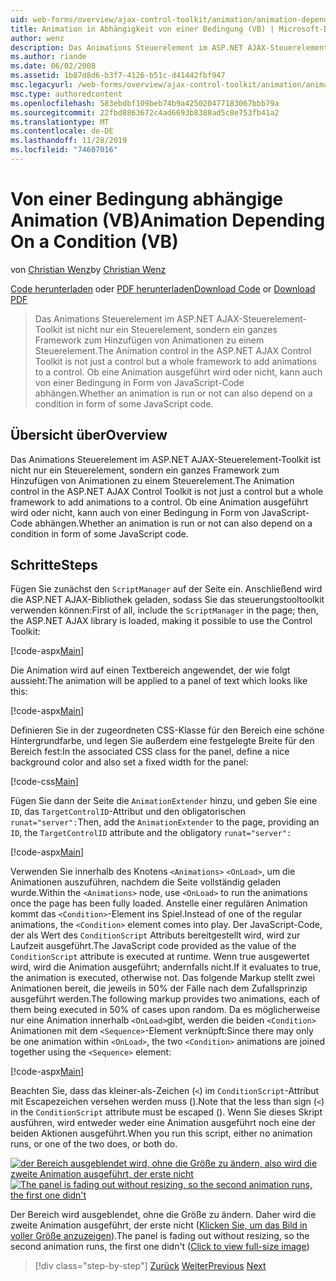 ```yaml
---
uid: web-forms/overview/ajax-control-toolkit/animation/animation-depending-on-a-condition-vb
title: Animation in Abhängigkeit von einer Bedingung (VB) | Microsoft-Dokumentation
author: wenz
description: Das Animations Steuerelement im ASP.NET AJAX-Steuerelement-Toolkit ist nicht nur ein Steuerelement, sondern ein ganzes Framework zum Hinzufügen von Animationen zu einem Steuerelement. Gibt an, ob eine Animation ist...
ms.author: riande
ms.date: 06/02/2008
ms.assetid: 1b87d8d6-b3f7-4126-b51c-d41442fbf947
msc.legacyurl: /web-forms/overview/ajax-control-toolkit/animation/animation-depending-on-a-condition-vb
msc.type: authoredcontent
ms.openlocfilehash: 583ebdbf109beb74b9a425020477183067bbb79a
ms.sourcegitcommit: 22fbd8863672c4ad6693b8388ad5c8e753fb41a2
ms.translationtype: MT
ms.contentlocale: de-DE
ms.lasthandoff: 11/28/2019
ms.locfileid: "74607016"
---
```

# <a name="animation-depending-on-a-condition-vb"></a><span data-ttu-id="1c0e2-104">Von einer Bedingung abhängige Animation (VB)</span><span class="sxs-lookup"><span data-stu-id="1c0e2-104">Animation Depending On a Condition (VB)</span></span>

<span data-ttu-id="1c0e2-105">von [Christian Wenz](https://github.com/wenz)</span><span class="sxs-lookup"><span data-stu-id="1c0e2-105">by [Christian Wenz](https://github.com/wenz)</span></span>

<span data-ttu-id="1c0e2-106">[Code herunterladen](https://download.microsoft.com/download/f/9/a/f9a26acd-8df4-4484-8a18-199e4598f411/Animation4.vb.zip) oder [PDF herunterladen](https://download.microsoft.com/download/6/7/1/6718d452-ff89-4d3f-a90e-c74ec2d636a3/animation4VB.pdf)</span><span class="sxs-lookup"><span data-stu-id="1c0e2-106">[Download Code](https://download.microsoft.com/download/f/9/a/f9a26acd-8df4-4484-8a18-199e4598f411/Animation4.vb.zip) or [Download PDF](https://download.microsoft.com/download/6/7/1/6718d452-ff89-4d3f-a90e-c74ec2d636a3/animation4VB.pdf)</span></span>

> <span data-ttu-id="1c0e2-107">Das Animations Steuerelement im ASP.NET AJAX-Steuerelement-Toolkit ist nicht nur ein Steuerelement, sondern ein ganzes Framework zum Hinzufügen von Animationen zu einem Steuerelement.</span><span class="sxs-lookup"><span data-stu-id="1c0e2-107">The Animation control in the ASP.NET AJAX Control Toolkit is not just a control but a whole framework to add animations to a control.</span></span> <span data-ttu-id="1c0e2-108">Ob eine Animation ausgeführt wird oder nicht, kann auch von einer Bedingung in Form von JavaScript-Code abhängen.</span><span class="sxs-lookup"><span data-stu-id="1c0e2-108">Whether an animation is run or not can also depend on a condition in form of some JavaScript code.</span></span>

## <a name="overview"></a><span data-ttu-id="1c0e2-109">Übersicht über</span><span class="sxs-lookup"><span data-stu-id="1c0e2-109">Overview</span></span>

<span data-ttu-id="1c0e2-110">Das Animations Steuerelement im ASP.NET AJAX-Steuerelement-Toolkit ist nicht nur ein Steuerelement, sondern ein ganzes Framework zum Hinzufügen von Animationen zu einem Steuerelement.</span><span class="sxs-lookup"><span data-stu-id="1c0e2-110">The Animation control in the ASP.NET AJAX Control Toolkit is not just a control but a whole framework to add animations to a control.</span></span> <span data-ttu-id="1c0e2-111">Ob eine Animation ausgeführt wird oder nicht, kann auch von einer Bedingung in Form von JavaScript-Code abhängen.</span><span class="sxs-lookup"><span data-stu-id="1c0e2-111">Whether an animation is run or not can also depend on a condition in form of some JavaScript code.</span></span>

## <a name="steps"></a><span data-ttu-id="1c0e2-112">Schritte</span><span class="sxs-lookup"><span data-stu-id="1c0e2-112">Steps</span></span>

<span data-ttu-id="1c0e2-113">Fügen Sie zunächst den `ScriptManager` auf der Seite ein. Anschließend wird die ASP.NET AJAX-Bibliothek geladen, sodass Sie das steuerungstooltoolkit verwenden können:</span><span class="sxs-lookup"><span data-stu-id="1c0e2-113">First of all, include the `ScriptManager` in the page; then, the ASP.NET AJAX library is loaded, making it possible to use the Control Toolkit:</span></span>

[!code-aspx[Main](animation-depending-on-a-condition-vb/samples/sample1.aspx)]

<span data-ttu-id="1c0e2-114">Die Animation wird auf einen Textbereich angewendet, der wie folgt aussieht:</span><span class="sxs-lookup"><span data-stu-id="1c0e2-114">The animation will be applied to a panel of text which looks like this:</span></span>

[!code-aspx[Main](animation-depending-on-a-condition-vb/samples/sample2.aspx)]

<span data-ttu-id="1c0e2-115">Definieren Sie in der zugeordneten CSS-Klasse für den Bereich eine schöne Hintergrundfarbe, und legen Sie außerdem eine festgelegte Breite für den Bereich fest:</span><span class="sxs-lookup"><span data-stu-id="1c0e2-115">In the associated CSS class for the panel, define a nice background color and also set a fixed width for the panel:</span></span>

[!code-css[Main](animation-depending-on-a-condition-vb/samples/sample3.css)]

<span data-ttu-id="1c0e2-116">Fügen Sie dann der Seite die `AnimationExtender` hinzu, und geben Sie eine `ID`, das `TargetControlID`-Attribut und den obligatorischen `runat="server":`</span><span class="sxs-lookup"><span data-stu-id="1c0e2-116">Then, add the `AnimationExtender` to the page, providing an `ID`, the `TargetControlID` attribute and the obligatory `runat="server":`</span></span>

[!code-aspx[Main](animation-depending-on-a-condition-vb/samples/sample4.aspx)]

<span data-ttu-id="1c0e2-117">Verwenden Sie innerhalb des Knotens `<Animations>` `<OnLoad>`, um die Animationen auszuführen, nachdem die Seite vollständig geladen wurde.</span><span class="sxs-lookup"><span data-stu-id="1c0e2-117">Within the `<Animations>` node, use `<OnLoad>` to run the animations once the page has been fully loaded.</span></span> <span data-ttu-id="1c0e2-118">Anstelle einer regulären Animation kommt das `<Condition>`-Element ins Spiel.</span><span class="sxs-lookup"><span data-stu-id="1c0e2-118">Instead of one of the regular animations, the `<Condition>` element comes into play.</span></span> <span data-ttu-id="1c0e2-119">Der JavaScript-Code, der als Wert des `ConditionScript` Attributs bereitgestellt wird, wird zur Laufzeit ausgeführt.</span><span class="sxs-lookup"><span data-stu-id="1c0e2-119">The JavaScript code provided as the value of the `ConditionScript` attribute is executed at runtime.</span></span> <span data-ttu-id="1c0e2-120">Wenn true ausgewertet wird, wird die Animation ausgeführt; andernfalls nicht.</span><span class="sxs-lookup"><span data-stu-id="1c0e2-120">If it evaluates to true, the animation is executed, otherwise not.</span></span> <span data-ttu-id="1c0e2-121">Das folgende Markup stellt zwei Animationen bereit, die jeweils in 50% der Fälle nach dem Zufallsprinzip ausgeführt werden.</span><span class="sxs-lookup"><span data-stu-id="1c0e2-121">The following markup provides two animations, each of them being executed in 50% of cases upon random.</span></span> <span data-ttu-id="1c0e2-122">Da es möglicherweise nur eine Animation innerhalb `<OnLoad>`gibt, werden die beiden `<Condition>` Animationen mit dem `<Sequence>`-Element verknüpft:</span><span class="sxs-lookup"><span data-stu-id="1c0e2-122">Since there may only be one animation within `<OnLoad>`, the two `<Condition>` animations are joined together using the `<Sequence>` element:</span></span>

[!code-aspx[Main](animation-depending-on-a-condition-vb/samples/sample5.aspx)]

<span data-ttu-id="1c0e2-123">Beachten Sie, dass das kleiner-als-Zeichen (`<`) im `ConditionScript`-Attribut mit Escapezeichen versehen werden muss ().</span><span class="sxs-lookup"><span data-stu-id="1c0e2-123">Note that the less than sign (`<`) in the `ConditionScript` attribute must be escaped ().</span></span> <span data-ttu-id="1c0e2-124">Wenn Sie dieses Skript ausführen, wird entweder weder eine Animation ausgeführt noch eine der beiden Aktionen ausgeführt.</span><span class="sxs-lookup"><span data-stu-id="1c0e2-124">When you run this script, either no animation runs, or one of the two does, or both do.</span></span>

<span data-ttu-id="1c0e2-125">[![der Bereich ausgeblendet wird, ohne die Größe zu ändern, also wird die zweite Animation ausgeführt, der erste nicht](animation-depending-on-a-condition-vb/_static/image2.png)](animation-depending-on-a-condition-vb/_static/image1.png)</span><span class="sxs-lookup"><span data-stu-id="1c0e2-125">[![The panel is fading out without resizing, so the second animation runs, the first one didn't](animation-depending-on-a-condition-vb/_static/image2.png)](animation-depending-on-a-condition-vb/_static/image1.png)</span></span>

<span data-ttu-id="1c0e2-126">Der Bereich wird ausgeblendet, ohne die Größe zu ändern. Daher wird die zweite Animation ausgeführt, der erste nicht ([Klicken Sie, um das Bild in voller Größe anzuzeigen](animation-depending-on-a-condition-vb/_static/image3.png)).</span><span class="sxs-lookup"><span data-stu-id="1c0e2-126">The panel is fading out without resizing, so the second animation runs, the first one didn't ([Click to view full-size image](animation-depending-on-a-condition-vb/_static/image3.png))</span></span>

> [!div class="step-by-step"]
> <span data-ttu-id="1c0e2-127">[Zurück](executing-several-animations-after-each-other-vb.md)
> [Weiter](picking-one-animation-out-of-a-list-vb.md)</span><span class="sxs-lookup"><span data-stu-id="1c0e2-127">[Previous](executing-several-animations-after-each-other-vb.md)
[Next](picking-one-animation-out-of-a-list-vb.md)</span></span>

